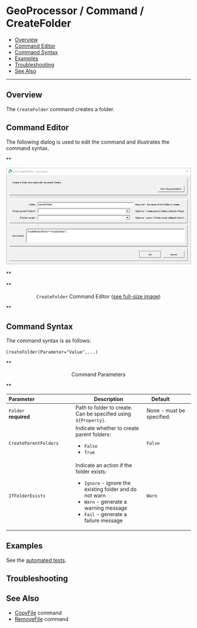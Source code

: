 # GeoProcessor / Command / CreateFolder #

*   [Overview](#overview)
*   [Command Editor](#command-editor)
*   [Command Syntax](#command-syntax)
*   [Examples](#examples)
*   [Troubleshooting](#troubleshooting)
*   [See Also](#see-also)

-------------------------

## Overview ##

The `CreateFolder` command creates a folder.

## Command Editor ##

The following dialog is used to edit the command and illustrates the command syntax.

**<p style="text-align: center;">
![CreateFolder](CreateFolder.png)
</p>**

**<p style="text-align: center;">
`CreateFolder` Command Editor (<a href="../CreateFolder.png">see full-size image</a>)
</p>**

## Command Syntax ##

The command syntax is as follows:

```text
CreateFolder(Parameter="Value",...)
```

**<p style="text-align: center;">
Command Parameters
</p>**

| **Parameter**&nbsp;&nbsp;&nbsp;&nbsp;&nbsp;&nbsp;&nbsp;&nbsp;&nbsp;&nbsp;&nbsp;&nbsp;&nbsp;&nbsp;&nbsp;&nbsp;&nbsp;&nbsp;&nbsp;&nbsp;&nbsp;&nbsp;&nbsp;&nbsp;&nbsp;&nbsp; | **Description** | **Default**&nbsp;&nbsp;&nbsp;&nbsp;&nbsp;&nbsp;&nbsp;&nbsp;&nbsp;&nbsp; |
| --------------|-----------------|----------------- |
| `Folder`<br>**required** | Path to folder to create.  Can be specified using `${Property}`. | None - must be specified. |
| `CreateParentFolders` | Indicate whether to create parent folders:<ul><li>`False`</li><li>`True`</li></ul> | `False` |
| `IfFolderExists` | Indicate an action if the folder exists:<ul><li>`Ignore` - ignore the existing folder and do not warn</li><li>`Warn` - generate a warning message</li><li>`Fail` - generate a failure message</li><ul> | `Warn` |

## Examples ##

See the [automated tests](https://github.com/OpenWaterFoundation/owf-app-geoprocessor-python-test/tree/main/test/commands/CreateFolder).

## Troubleshooting ##

## See Also ##

*   [CopyFile](../CopyFile/CopyFile.md) command
*   [RemoveFile](../RemoveFile/RemoveFile.md) command
